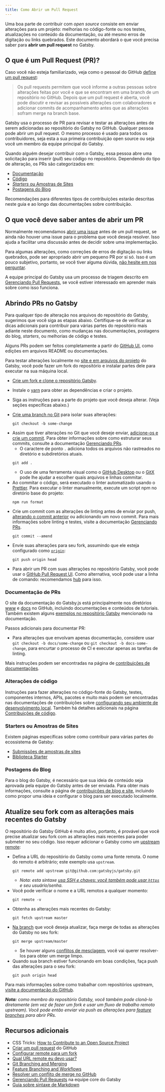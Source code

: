 ```yaml
---
title: Como Abrir um Pull Request
---
```


Uma boa parte de contribuir com _open source_ consiste em enviar alterações para um projeto: melhorias no código-fonte ou nos testes, atualizações no conteúdo da documentação, ou até mesmo erros de digitação ou links quebrados. Este documento abordará o que você precisa saber para **abrir um pull request** no Gatsby.

## O que é um Pull Request (PR)?

Caso você não esteja familiarizado, veja como o pessoal do GitHub [define um pull request](https://help.github.com/pt/articles/about-pull-requests):

> Os pull requests permitem que você informe a outras pessoas sobre alterações feitas por você e que se encontram em uma branch de um repositório no GitHub. Depois que um pull request é aberta, você pode discutir e revisar as possíveis alterações com colaboradores e adicionar commits de acompanhamento antes que as alterações sofram merge na branch base.

Gatsby usa o processo de PR para revisar e testar as alterações antes de serem adicionadas ao repositório do Gatsby no GitHub. Qualquer pessoa pode abrir um pull request. O mesmo processo é usado para todos os contribuidores, seja esta a sua primeira contribuição open source ou seja você um membro da equipe principal do Gatsby.

Quando alguém desejar contribuir com o Gatsby, essa pessoa abre uma solicitação para inserir (_pull_) seu código no repositório. Dependendo do tipo de alteração, os PRs são categorizados em:

- [Documentação](#documentação-de-prs)
- [Código](#alterações-de-código)
- [_Starters_ ou Amostras de Sites](#starters-ou-amostras-de-sites)
- [Postagens do Blog](#postagens-do-blog)

Recomendações para diferentes tipos de contribuições estarão descritas neste guia e ao longo das documentações sobre contribuição.

## O que você deve saber antes de abrir um PR

Normalmente recomendamos [abrir uma issue](/contributing/how-to-file-an-issue/) antes de um pull request, se ainda não houver uma issue para o problema que você deseja resolver. Isso ajuda a facilitar uma discussão antes de decidir sobre uma implementação.

Para algumas alterações, como correções de erros de digitação ou links quebrados, pode ser apropriado abrir um pequeno PR por si só. Isso é um pouco subjetivo, portanto, se você tiver alguma dúvida, [não hesite em nos perguntar](/contributing/how-to-contribute/#not-sure-how-to-start-contributing).

A equipe principal do Gatsby usa um processo de triagem descrito em [Gerenciando Pull Requests](/contributing/managing-pull-requests/), se você estiver interessado em aprender mais sobre como isso funciona.

## Abrindo PRs no Gatsby

Para qualquer tipo de alteração nos arquivos do repositório do Gatsby, sugerimos que você siga as etapas abaixo. Certifique-se de verificar as dicas adicionais para contribuir para várias partes do repositório mais adiante neste documento, como mudanças nas documentações, postagens do blog, _starters_, ou melhorias de código e testes.

Alguns PRs podem ser feitos completamente a partir do [GitHub UI](https://help.github.com/pt/articles/creating-a-pull-request), como edições em arquivos README ou documentações.

Para testar alterações localmente no [site e em arquivos do projeto](https://github.com/gatsbyjs/gatsby) do Gatsby, você pode fazer um fork do repositório e instalar partes dele para executar na sua máquina local.

- [Crie um fork e clone o repositório Gatsby](/contributing/setting-up-your-local-dev-environment/#gatsby-repo-install-instructions).
- Instale o [yarn](https://yarnpkg.com/pt-BR/) para obter as dependências e criar o projeto.
- Siga as instruções para a parte do projeto que você deseja alterar. (Veja seções específicas abaixo.)
- [Crie uma branch no Git](https://git-scm.com/book/en/v2/Git-Branching-Basic-Branching-and-Merging) para isolar suas alterações:

  ```shell
  git checkout -b some-change
  ```

* Assim que tiver alterações no Git que você deseje enviar, [adicione-os e crie um commit](https://help.github.com/pt/articles/adding-a-file-to-a-repository-using-the-command-line). Para obter informações sobre como estruturar seus commits, consulte a documentação [Gerenciando PRs](/contributing/managing-pull-requests/#commit-and-pr-title).
  - O caractere de ponto `.` adiciona todos os arquivos não rastreados no diretório e subdiretórios atuais.
  ```shell
  git add .
  ```
  - O uso de uma ferramenta visual como o [GitHub Desktop](https://desktop.github.com/) ou o [GitX](https://rowanj.github.io/gitx/) pode lhe ajudar a escolher quais arquivos e linhas commitar.
* Ao commitar o código,  será executado o linter automatizado usando o [Prettier](https://prettier.io). Para executar o linter manualmente, execute um script npm no diretório base do projeto:
  ```shell
  npm run format
  ```
* Crie um commit com as alterações de linting antes de enviar por push, [alterando o commit anterior](https://help.github.com/pt/articles/changing-a-commit-message) ou adicionando um novo commit. Para mais informações sobre linting e testes, visite a documentação [Gerenciando PRs](/contributing/managing-pull-requests/#automated-checks).
  ```shell
  git commit --amend
  ```
- Envie suas alterações para seu fork, assumindo que ele esteja configurado como [`origin`](https://www.git-tower.com/learn/git/glossary/origin):
  ```shell
  git push origin head
  ```
- Para abrir um PR com suas alterações no repositório Gatsby, você pode usar o [GitHub Pull Request UI](https://help.github.com/pt/articles/creating-a-pull-request). Como alternativa, você pode usar a linha de comando: recomendamos [hub](https://github.com/github/hub) para isso.

### Documentação de PRs

O site da documentação do Gatsby.js está principalmente nos diretórios [www](https://github.com/gatsbyjs/gatsby/tree/master/www) e [docs](https://github.com/gatsbyjs/gatsby/tree/master/docs) no GitHub, incluindo documentações e conteúdos de tutoriais. Também existem alguns [exemplos no repositório Gatsby](https://github.com/gatsbyjs/gatsby/tree/master/examples) mencionado na documentação.

Passos adicionais para documentar PR:

- Para alterações que envolvam apenas documentação, considere usar `git checkout -b docs/some-change` ou `git checkout -b docs-some-change`, para encurtar o processo de CI e executar apenas as tarefas de linting.

Mais instruções podem ser encontradas na página de [contribuições de documentações](/contributing/docs-contributions/).

### Alterações de código

Instruções para fazer alterações no código-fonte do Gatsby, testes, componentes internos, APIs, pacotes e muito mais podem ser encontradas nas documentações de contribuições sobre [configurando seu ambiente de desenvolvimento local](/contributing/setting-up-your-local-dev-environment/). Também há detalhes adicionais na página [Contribuições de código](/contributing/code-contributions/).

### Starters ou Amostras de Sites

Existem páginas específicas sobre como contribuir para várias partes do ecossistema de Gatsby:

- [Submissões de amostras de sites](/contributing/site-showcase-submissions/)
- [Biblioteca Starter](/contributing/submit-to-starter-library/)

### Postagens do Blog

Para o blog do Gatsby, é necessário que sua ideia de conteúdo seja aprovada pela equipe do Gatsby antes de ser enviada. Para obter mais informações, consulte a página de [contribuições de blog e site](/contributing/blog-and-website-contributions/), incluindo como propor uma ideia e configurar o blog para ser executado localmente.

## Atualize seu fork com as alterações mais recentes do Gatsby

O repositório do Gatsby GitHub é muito ativo, portanto, é provável que você precise atualizar seu fork com as alterações mais recentes para poder submeter no seu código. Isso requer adicionar o Gatsby como um [upstream remote](https://help.github.com/pt/articles/configuring-a-remote-for-a-fork):

- Defina a URL do repositório do Gatsby como uma fonte remota. O nome do remoto é arbitrário; este exemplo usa `upstream`.
  ```shell
  git remote add upstream git@github.com:gatsbyjs/gatsby.git
  ```
  - _Nota: esta sintaxe [usa SSH e chaves: você também pode usar `https`](https://help.github.com/pt/articles/which-remote-url-should-i-use) e seu usuário/senha._
- Você pode verificar o nome e a URL remotos a qualquer momento:
  ```shell
  git remote -v
  ```
- Obtenha as alterações mais recentes do Gatsby:
  ```shell
  git fetch upstream master
  ```
- [Na branch](https://git-scm.com/book/en/v2/Git-Branching-Basic-Branching-and-Merging) que você deseja atualizar, faça merge de todas as alterações do Gatsby no seu fork:
  ```shell
  git merge upstream/master
  ```
  - Se houver alguns [conflitos de mesclagem](https://help.github.com/pt/articles/resolving-a-merge-conflict-on-github), você vai querer resolver-los para obter um merge limpo.
- Quando sua branch estiver funcionando em boas condições, faça push das alterações para o seu fork:
  ```shell
  git push origin head
  ```

Para mais informações sobre como trabalhar com repositórios upstream, [visite a documentação do GitHub](https://help.github.com/pt/articles/configuring-a-remote-for-a-fork).

_**Nota:** como membro do repositório Gatsby, você também pode cloná-lo diretamente (em vez de fazer um fork e usar um fluxo de trabalho remoto upstream). Você pode então enviar via push as alterações para [feature branches](https://git-scm.com/book/en/v1/Git-Branching-Branching-Workflows) para abrir PRs._

## Recursos adicionais

- CSS Tricks: [How to Contribute to an Open Source Project](https://css-tricks.com/how-to-contribute-to-an-open-source-project/)
- [Criar um pull request](https://help.github.com/pt/articles/creating-a-pull-request) do GitHub
- [Configurar remote para um fork](https://help.github.com/pt/articles/configuring-a-remote-for-a-fork)
- [Qual URL remote eu devo usar?](https://help.github.com/pt/articles/which-remote-url-should-i-use)
- [Git Branching and Merging](https://git-scm.com/book/pt-br/v2/Git-Branching-Basic-Branching-and-Merging)
- [Feature Branching and Workflows](https://git-scm.com/book/en/v1/Git-Branching-Branching-Workflows)
- [Resolver um conflito de merge no GitHub](https://help.github.com/pt/articles/resolving-a-merge-conflict-on-github)
- [Gerenciando Pull Requests](/contributing/managing-pull-requests/) na equipe core do Gatsby
- [Guia sobre sintaxe de Markdown](/docs/mdx/markdown-syntax/)
